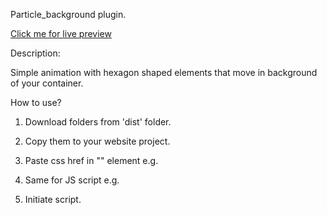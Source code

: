 Particle_background plugin.

<a href="https://htmlpreview.github.io/?https://github.com/WojcioTrue/particle_background/blob/457ecf75108137aa90e335ad350091938274fd84/index.html" target="_blank">Click me for live preview</a>

Description:

Simple animation with hexagon shaped elements that move in background of your container.

How to use? 

1. Download folders from 'dist' folder.

2. Copy them to your website project.

3. Paste css href in "<head>" element e.g.
	<link rel="stylesheet" href="dist/css/style.css">

4. Same for JS script e.g.
	<script src ="dist/js/particles.js"></script>

5. Initiate script.

      <script>
         practiceInit();
      </script>

